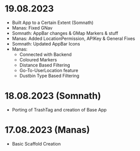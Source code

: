 # 19.08.2023
- Built App to a Certain Extent (Somnath)
- Manas: Fixed GNav
- Somnath: AppBar changes & GMap Markers & stuff
- Manas: Added LocationPermission, APIKey & General Fixes
- Somnath: Updated AppBar Icons
- Manas:
    - Connected with Backend
    - Coloured Markers
    - Distance Based Filtering
    - Go-To-UserLocation feature
    - Dustbin Type Based Filtering

# 18.08.2023 (Somnath)
- Porting of TrashTag and creation of Base App

# 17.08.2023 (Manas)
- Basic Scaffold Creation